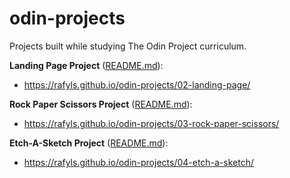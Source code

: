 # odin-projects
Projects built while studying The Odin Project curriculum.

**Landing Page Project** ([README.md](./02-landing-page/README.md)):
- https://rafyls.github.io/odin-projects/02-landing-page/

**Rock Paper Scissors Project** ([README.md](./03-rock-paper-scissors/README.md)):
- https://rafyls.github.io/odin-projects/03-rock-paper-scissors/

**Etch-A-Sketch Project** ([README.md](./04-etch-a-sketch/README.md)):
- https://rafyls.github.io/odin-projects/04-etch-a-sketch/